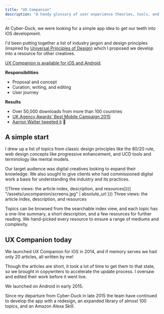 ```yaml
---
title: "UX Companion"
description: "A handy glossary of user experience theories, tools, and principles"
---
```


At Cyber-Duck, we were looking for a simple app idea to get our teeth into iOS development.

I'd been putting together a list of industry jargon and design principles (inspired by [Universal Principles of Design](https://www.amazon.co.uk/Universal-Principles-Design-Usability-Perception/dp/1592530079)) which I proposed we develop into a resource for other creatives.

[UX Companion is available for iOS and Android](https://www.uxcompanion.com/).

**Responsibilities**
- Proposal and concept 
- Curation, writing, and editing
- User journey

**Results**
- Over 50,000 downloads from more than 100 countries
- [UK Agency Awards' Best Mobile Campaign 2015](https://web.archive.org/web/20170222053834/www.ukagencyawards.com/2015-winners)
- [Aarron Walter tweeted it](https://twitter.com/aarron/status/519829625917030400) 🤩

## A simple start

I drew up a list of topics from classic design principles like the 80/20 rule, web design concepts like progressive enhancement, and UCD tools and terminology like mental models.

Our target audience was digital creatives looking to expand their knowledge. We also sought to give clients who had commissioned digital work a basis for understanding the industry and its practices.

![Three views: the article index, description, and resources]({{ "/assets/uxcompanion/screens.jpg" | absolute_url }})
<span class="post-meta">Three views: the article index, description, and resources</span>

Topics can be browsed from the searchable index view, and each topic has a one-line summary, a short description, and a few resources for further reading. We hand-picked every resource to ensure a range of mediums and complexity.

## UX Companion today

We launched UX Companion for iOS in 2014, and if memory serves we had only 20 articles, all written by me!

Though the articles are short, it took a lot of time to get them to that state, so we brought in copywriters to accelerate the update process. I oversaw and edited their work before it went live.

We launched on Android in early 2015.

Since my departure from Cyber-Duck in late 2015 the team have continued to develop the app with a redesign, an expanded library of almost 100 topics, and an Amazon Alexa Skill.